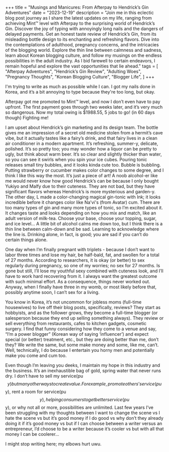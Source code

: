 +++
title = "Musings and Manicures: From Afterpay to Hendrick’s Gin Adventures"
date = "2023-12-19"
description = "Join me in this eclectic blog post journey as I share the latest updates on my life, ranging from achieving Mint™️ level with Afterpay to the surprising world of Hendrick’s Gin. Discover the joy of typing with annoyingly long nails and the dangers of delayed payments. Get an honest taste review of Hendrick’s Gin, from its misleading bottle design to its enchanting and refreshing flavors. Dive into the contemplations of adulthood, pregnancy concerns, and the intricacies of the blogging world. Explore the thin line between calmness and sadness, learn about Korean blogging culture, and follow my musings on the endless possibilities in the adult industry. As I bid farewell to certain endeavors, I remain hopeful and explore the vast opportunities that lie ahead."
tags = [
    "Afterpay Adventures",
    "Hendrick’s Gin Review",
    "Adulting Woes",
    "Pregnancy Thoughts",
    "Korean Blogging Culture",
    "Blogger Life",
]
+++

I'm trying to write as much as possible while I can. I got my nails done in Korea, and it’s a bit annoying to type because they're too long, but okay.

Afterpay got me promoted to Mint™️ level, and now I don’t even have to pay upfront. The first payment goes through two weeks later, and it’s very much so dangerous. Now my total owing is $1988.55, 5 jobs to go! (in 60 days though) Fighting me!

I am upset about Hendrick’s gin marketing and its design team. The bottle gives me an impression of a secret old medicine stolen from a hermit’s cave vibe, but it actually tastes like a fairy’s drink, and that fairy lives in a clean air conditioner in a modern apartment. It’s refreshing, summer-y, delicate, polished. It’s so pretty too; you may wonder how a liquor can be pretty to ugly, but think about warm beer. It’s so clear and slightly thicker than water, so you can see it swirls when you spin your ice cubes. Pouring tonic releases small tiny bubbles, and it looks kinda cute too. Bubble is bubbling. Putting strawberry or cucumber makes color changes to some degree, and I think I like this way the most. It’s just a piece of art! A noob alcohol-er like me would never know how good Hendrick’s can be because I only bought Yukiyo and Malfy due to their cuteness. They are not bad, but they have significant flavors whereas Hendrick’s is more mysterious and garden-y. The other day, L made a color-changing magical gin-tonic with Ink; it looks incredible before it changes color like Na’vi's (from Avatar) cum. There are too many types of gin and many more types of tonic, so I’m excited about it. It changes taste and looks depending on how you mix and match, like an adult version of milk-tea. Choose your base, choose your topping, sugar, and ice level… A little bit of alcohol calms me down too, but I think there is a thin line between calm-down and be sad. Learning to acknowledge where the line is. Drinking alone, in fact, is good; you are sad if you can’t do certain things alone.

One day when I’m finally pregnant with triplets - because I don’t want to labor three times and lose my hair, be half-bald, fat, and swollen for a total of 27 months. According to researchers, it is okay (or better) to sex regularly during pregnancy, so one of my worries; no sex for 27 months. Is gone but still, I’ll lose my youthful sexy combined with cuteness look, and I’ll have to work hard recovering from it. I always want the greatest outcome with such minimal effort. As a consequence, things never worked out. Anyway, when I finally have three in my womb, or most likely before that, possibly anytime soon, I can’t sex for a living.

You know in Korea, it’s not uncommon for jobless moms (full-time housewives) to live off their blog posts, specifically, reviews? They start as hobbyists, and as the follower grows, they become a full-time blogger (or salesperson because they end up selling something always). They review or sell everything from restaurants, cafes to kitchen gadgets, cosmetic surgery. I find that funny considering how they come to a venue and say, “I’m a power blogger” (Korean way of saying ‘influencer’) and expect special (or better) treatment, etc., but they are doing better than me, don’t they? We write the same, but some make money and some, like me, can’t. Well, technically, I do because I entertain you horny men and potentially make you come and cum too.

Even though I’m leaving you deeks, I maintain my hope in this industry and the business. It’s an inexhaustible bag of gold, spring water that never runs dry. I don’t have to sell my service(pu$$y) but many other ways to create value. For example, promote others’ service(pu$$y), rent a room for service(pu$$y), helping consumers to get better service(pu$$y), or why not all or more, possibilities are unlimited. Last few years I’ve been struggling with my thoughts between I want to change the scene vs I hate the scene vs but it’s good money if I do good vs why don’t they already doing it if it’s good money vs but if I can choose between a writer versus an entrepreneur, I’d choose to be a writer because it’s cooler vs but with all that money I can be coolerer… 

I might stop writing here; my elbows hurt uwu.